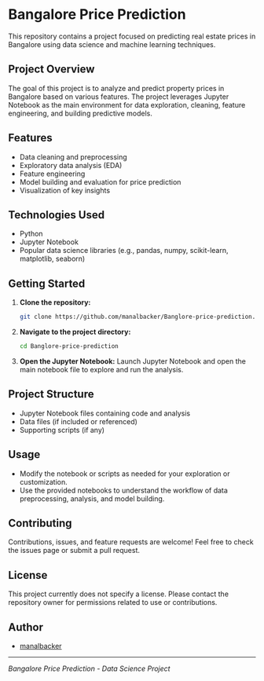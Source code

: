 # Bangalore Price Prediction

This repository contains a project focused on predicting real estate prices in Bangalore using data science and machine learning techniques.

## Project Overview

The goal of this project is to analyze and predict property prices in Bangalore based on various features. The project leverages Jupyter Notebook as the main environment for data exploration, cleaning, feature engineering, and building predictive models.

## Features

- Data cleaning and preprocessing
- Exploratory data analysis (EDA)
- Feature engineering
- Model building and evaluation for price prediction
- Visualization of key insights

## Technologies Used

- Python
- Jupyter Notebook
- Popular data science libraries (e.g., pandas, numpy, scikit-learn, matplotlib, seaborn)

## Getting Started

1. **Clone the repository:**
   ```bash
   git clone https://github.com/manalbacker/Banglore-price-prediction.git
   ```
2. **Navigate to the project directory:**
   ```bash
   cd Banglore-price-prediction
   ```
3. **Open the Jupyter Notebook:**
   Launch Jupyter Notebook and open the main notebook file to explore and run the analysis.

## Project Structure

- Jupyter Notebook files containing code and analysis
- Data files (if included or referenced)
- Supporting scripts (if any)

## Usage

- Modify the notebook or scripts as needed for your exploration or customization.
- Use the provided notebooks to understand the workflow of data preprocessing, analysis, and model building.

## Contributing

Contributions, issues, and feature requests are welcome! Feel free to check the issues page or submit a pull request.

## License

This project currently does not specify a license. Please contact the repository owner for permissions related to use or contributions.

## Author

- [manalbacker](https://github.com/manalbacker)

---
*Bangalore Price Prediction - Data Science Project*
